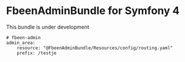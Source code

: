 # FbeenAdminBundle for Symfony 4

This bundle is under development

```
# fbeen-admin
admin_area:
    resource: "@FbeenAdminBundle/Resources/config/routing.yaml"
    prefix: /testje
```